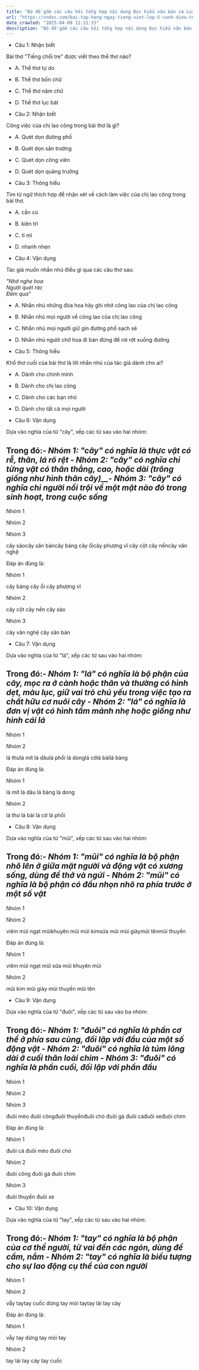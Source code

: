 ```yaml
---
title: "Bộ đề gồm các câu hỏi tổng hợp nội dung Đọc hiểu văn bản và Luyện từ và câu được học ở Tuần 10 trong chương trình Tiếng Việt lớp 5 Tập 1 Cánh Diều"
url: "https://vndoc.com/bai-tap-hang-ngay-tieng-viet-lop-5-canh-dieu-tuan-10-thu-4-331468"
date_crawled: "2025-04-09 12:21:33"
description: "Bộ đề gồm các câu hỏi tổng hợp nội dung Đọc hiểu văn bản và Luyện từ và câu được học ở Tuần 10 trong chương trình Tiếng Việt lớp 5 Tập 1 Cánh Diều"
---
```


* Câu 1:  Nhận biết

Bài thơ "Tiếng chổi tre" được viết theo thể thơ nào?

  * A. Thể thơ tự do 
  * B. Thể thơ bốn chữ 
  * C. Thể thơ năm chữ 
  * D. Thể thơ lục bát 



* Câu 2:  Nhận biết

Công việc của chị lao công trong bài thơ là gì?

  * A. Quét dọn đường phố 
  * B. Quét dọn sân trường 
  * C. Quét dọn công viên 
  * D. Quét dọn quảng trường 



* Câu 3:  Thông hiểu

Tìm từ ngữ thích hợp để nhận xét về cách làm việc của chị lao công trong bài thơ.

  * A. cần cù 
  * B. kiên trì 
  * C. tỉ mỉ 
  * D. nhanh nhẹn 



* Câu 4:  Vận dụng

Tác giả muốn nhắn nhủ điều gì qua các câu thơ sau:

_"Nhớ nghe hoa_  
 _Người quét rác_  
 _Đêm qua"_

  * A. Nhắn nhủ những đóa hoa hãy ghi nhớ công lao của chị lao công 
  * B. Nhắn nhủ mọi người về công lao của chị lao công 
  * C. Nhắn nhủ mọi người giữ gìn đường phố sạch sẽ 
  * D. Nhắn nhủ người chở hoa đi bán đừng để rơi rớt xuống đường 



* Câu 5:  Thông hiểu

Khổ thơ cuối của bài thơ là lời nhắn nhủ của tác giả dành cho ai?

  * A. Dành cho chính mình 
  * B. Dành cho chị lao công 
  * C. Dành cho các bạn nhỏ 
  * D. Dành cho tất cả mọi người 



* Câu 6:  Vận dụng

Dựa vào nghĩa của từ "cây", xếp các từ sau vào hai nhóm:

**Trong đó:**_**\- Nhóm 1:** "cây" có nghĩa là thực vật có rễ, thân, lá rõ rệt_ _**\- Nhóm 2:** "cây" có nghĩa chỉ từng vật có thân thẳng, cao, hoặc dài (trông giống như hình thân cây)__**\- Nhóm 3:** "cây" có nghĩa chỉ người nổi trội về một mặt nào đó trong sinh hoạt, trong cuộc sống_  
---  
  
Nhóm 1

Nhóm 2

Nhóm 3

cây sàocây săn bàncây bàng cây ổicây phượng vĩ cây cột cây nếncây văn nghệ

Đáp án đúng là:

Nhóm 1

cây bàng cây ổi cây phượng vĩ

Nhóm 2

cây cột cây nến cây sào

Nhóm 3

cây văn nghệ cây săn bàn

* Câu 7:  Vận dụng

Dựa vào nghĩa của từ "lá", xếp các từ sau vào hai nhóm:

**Trong đó:**_**\- Nhóm 1:** "lá" có nghĩa là bộ phận của cây, mọc ra ở cành hoặc thân và thường có hình dẹt, màu lục, giữ vai trò chủ yếu trong việc tạo ra chất hữu cơ nuôi cây_ _**\- Nhóm 2:** "lá" có nghĩa là đơn vị vật có hình tấm mảnh nhẹ hoặc giống như hình cái lá_  
---  
  
Nhóm 1

Nhóm 2

lá thưlá mít lá dâulá phổi lá donglá cờlá bàilá bàng

Đáp án đúng là:

Nhóm 1

lá mít lá dâu lá bàng lá dong

Nhóm 2

lá thư lá bài lá cờ lá phổi

* Câu 8:  Vận dụng

Dựa vào nghĩa của từ "mũi", xếp các từ sau vào hai nhóm:

**Trong đó:**_**\- Nhóm 1:** "mũi" có nghĩa là bộ phận nhô lên ở giữa mặt người và động vật có xương sống, dùng để thở và ngửi_ _**\- Nhóm 2:** "mũi" có nghĩa là bộ phận có đầu nhọn nhô ra phía trước ở một số vật_  
---  
  
Nhóm 1

Nhóm 2

viêm mũi ngạt mũikhuyên mũi mũi kimsửa mũi mũi giàymũi tênmũi thuyền

Đáp án đúng là:

Nhóm 1

viêm mũi ngạt mũi sửa mũi khuyên mũi

Nhóm 2

mũi kim mũi giày mũi thuyền mũi tên

* Câu 9:  Vận dụng

Dựa vào nghĩa của từ "đuôi", xếp các từ sau vào ba nhóm:

**Trong đó:**_**\- Nhóm 1:** "đuôi" có nghĩa là phần cơ thể ở phía sau cùng, đối lập với đầu của một số động vật_ _**\- Nhóm 2:** "đuôi" có nghĩa là túm lông dài ở cuối thân loài chim_ _**\- Nhóm 3:** "đuôi" có nghĩa là phần cuối, đối lập với phần đầu_  
---  
  
Nhóm 1

Nhóm 2

Nhóm 3

đuôi mèo đuôi côngđuôi thuyềnđuôi chó đuôi gà đuôi cáđuôi xeđuôi chim

Đáp án đúng là:

Nhóm 1

đuôi cá đuôi mèo đuôi chó

Nhóm 2

đuôi công đuôi gà đuôi chim

Nhóm 3

đuôi thuyền đuôi xe

* Câu 10:  Vận dụng

Dựa vào nghĩa của từ "tay", xếp các từ sau vào hai nhóm:

**Trong đó:**_**\- Nhóm 1:** "tay" có nghĩa là bộ phận của cơ thể người, từ vai đến các ngón, dùng để cầm, nắm_ _**\- Nhóm 2:** "tay" có nghĩa là biểu tượng cho sự lao động cụ thể của con người_  
---  
  
Nhóm 1

Nhóm 2

vẫy taytay cuốc dừng tay mỏi taytay lái tay cày

Đáp án đúng là:

Nhóm 1

vẫy tay dừng tay mỏi tay

Nhóm 2

tay lái tay cày tay cuốc
